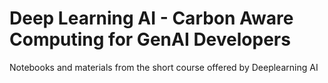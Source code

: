 # Deep Learning AI - Carbon Aware Computing for GenAI Developers
Notebooks and materials from the short course offered by Deeplearning AI
